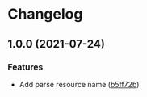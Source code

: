 # Changelog

## 1.0.0 (2021-07-24)

### Features

- Add parse resource name
  ([b5ff72b](https://www.github.com/indivorg/utils/commit/b5ff72b3af4b9fb3fb5013aa67e569499bc37666))

